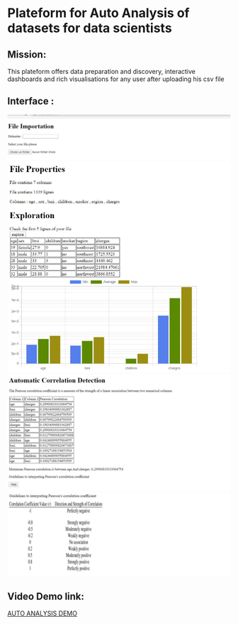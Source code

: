 <h1> Plateform for Auto Analysis of datasets for data scientists </h1>

<h2> Mission: </h2>
This plateform offers data preparation and discovery, interactive dashboards and rich visualisations for any user after uploading his csv file


<h2> Interface : </h2>
<img src="demo_1.PNG" width="700" title="demo_1">
<img src="demo_2.JPG" width="700" alt="demo_2">
<img src="demo_3.JPG" width="700" title="demo_3">
<img src="demo_4.JPG" width="700" alt="demo_4">

<h2> Video Demo link: </h2>
<p>    <a href="https://drive.google.com/file/d/1cVB9hkxASjSF_3bWxf_S4M8a31LecCr4/view?usp=sharing"> AUTO ANALYSIS DEMO</a> </p>
